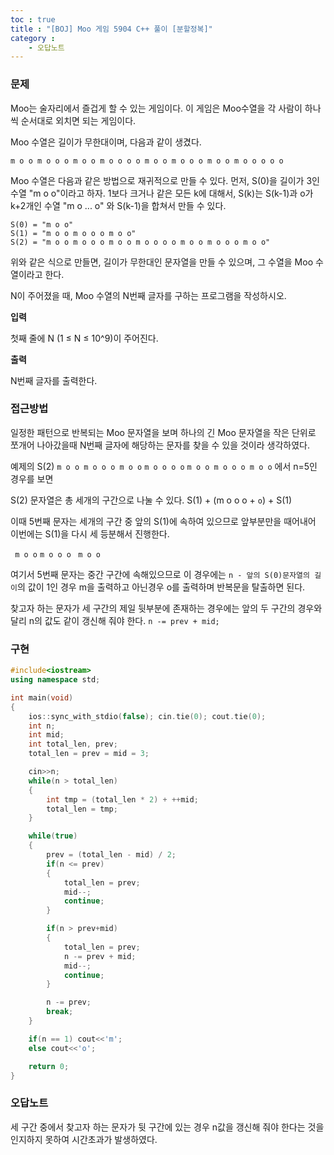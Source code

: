 ```yaml
---
toc : true
title : "[BOJ] Moo 게임 5904 C++ 풀이 [분할정복]"
category : 
    - 오답노트
---
```

### 문제
Moo는 술자리에서 즐겁게 할 수 있는 게임이다. 이 게임은 Moo수열을 각 사람이 하나씩 순서대로 외치면 되는 게임이다.

Moo 수열은 길이가 무한대이며, 다음과 같이 생겼다. 

	m o o m o o o m o o m o o o o m o o m o o o m o o m o o o o o 

Moo 수열은 다음과 같은 방법으로 재귀적으로 만들 수 있다. 먼저, S(0)을 길이가 3인 수열 "m o o"이라고 하자. 1보다 크거나 같은 모든 k에 대해서, S(k)는 S(k-1)과 o가 k+2개인 수열 "m o ... o" 와 S(k-1)을 합쳐서 만들 수 있다.

	S(0) = "m o o"
	S(1) = "m o o m o o o m o o"
	S(2) = "m o o m o o o m o o m o o o o m o o m o o o m o o"

위와 같은 식으로 만들면, 길이가 무한대인 문자열을 만들 수 있으며, 그 수열을 Moo 수열이라고 한다.

N이 주어졌을 때, Moo 수열의 N번째 글자를 구하는 프로그램을 작성하시오.

**입력**

첫째 줄에 N (1 ≤ N ≤ 10^9)이 주어진다.

**출력**

N번째 글자를 출력한다.

### 접근방법

일정한 패턴으로 반복되는 Moo 문자열을 보며 하나의 긴 Moo 문자열을 작은 단위로 쪼개어 나아갔을때 N번째 글자에 해당하는 문자를 찾을 수 있을 것이라 생각하였다.

예제의 S$($2) `m o o m o o o m o o` `m o o o o` `m o o m o o o m o o` 에서 n=5인 경우를 보면

S$($2) 문자열은 총 세개의 구간으로 나눌 수 있다. S$($1) + $($m o o o + `o`) + S$($1)

이때 5번째 문자는 세개의 구간 중 앞의 S$($1)에 속하여 있으므로 앞부분만을 때어내어 이번에는 S$($1)을 다시 세 등분해서 진행한다.

` m o o` `m o o o ` `m o o `

여기서 5번째 문자는 중간 구간에 속해있으므로 이 경우에는 `n - 앞의 S(0)문자열의 길이`의 값이 1인 경우 m을 출력하고 아닌경우 o를 출력하며 반복문을 탈출하면 된다.

찾고자 하는 문자가 세 구간의 제일 뒷부분에 존재하는 경우에는 앞의 두 구간의 경우와 달리 n의 값도 같이 갱신해 줘야 한다. `n -= prev + mid;`

### 구현

```cpp
#include<iostream>
using namespace std;

int main(void)
{
    ios::sync_with_stdio(false); cin.tie(0); cout.tie(0);
    int n;
    int mid;
    int total_len, prev;
    total_len = prev = mid = 3;

    cin>>n;
    while(n > total_len)
    {
        int tmp = (total_len * 2) + ++mid;
        total_len = tmp;
    }

    while(true)
    {
        prev = (total_len - mid) / 2;
        if(n <= prev)
        {
            total_len = prev;
            mid--;
            continue;
        }

        if(n > prev+mid)
        {
            total_len = prev;
            n -= prev + mid;
            mid--;
            continue;
        }

        n -= prev;
        break;
    }

    if(n == 1) cout<<'m';
    else cout<<'o';

    return 0;
}
```

### 오답노트
세 구간 중에서 찾고자 하는 문자가 뒷 구간에 있는 경우 n값을 갱신해 줘야 한다는 것을 인지하지 못하여 시간초과가 발생하였다.

